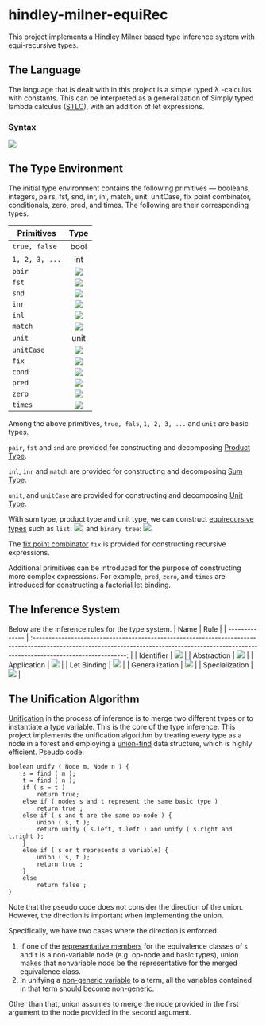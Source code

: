 # hindley-milner-equiRec

This project implements a Hindley Milner based type inference system with equi-recursive types.


## The Language

The language that is dealt with in this project is a simple typed λ -calculus with constants. This can be interpreted as a generalization of Simply typed lambda calculus ([STLC](https://en.wikipedia.org/wiki/Simply_typed_lambda_calculus)), with an addition of let expressions.

### Syntax

<img src="https://render.githubusercontent.com/render/math?math=e::=x\mid \lambda x.e\mid e\  e\,\mid \text{let}\  x = e\  \text{in}\  e\mid c">


## The Type Environment

The initial type environment contains the following primitives &mdash; booleans, integers, pairs, fst, snd, inr, inl, match, unit, unitCase, fix point combinator, conditionals, zero, pred, and times. The following are their corresponding types.

| Primitives     |                                                                                    Type                                                                                     |
| -------------- | :-------------------------------------------------------------------------------------------------------------------------------------------------------------------------: |
| `true, false`  |                                                                                    bool                                                                                     |
| `1, 2, 3, ...` |                                                                                     int                                                                                     |
| `pair`         |                      <img src="https://render.githubusercontent.com/render/math?math=\forall \alpha \beta. \alpha \to \beta \to \alpha \times \beta">                       |
| `fst`          |                            <img src="https://render.githubusercontent.com/render/math?math=\forall \alpha \beta. \alpha \times \beta\to \alpha">                            |
| `snd`          |                            <img src="https://render.githubusercontent.com/render/math?math=\forall \alpha \beta. \alpha \times \beta\to \beta">                             |
| `inr`          |                              <img src="https://render.githubusercontent.com/render/math?math=\forall \alpha \beta. \beta\to \alpha %2B \beta">                              |
| `inl`          |                             <img src="https://render.githubusercontent.com/render/math?math=\forall \alpha \beta. \alpha\to \alpha %2B \beta">                              |
| `match`        | <img src="https://render.githubusercontent.com/render/math?math=\forall \alpha \beta \gamma. (\alpha %2B \beta) \to (\alpha \to \gamma) \to (\beta \to \gamma) \to \gamma"> |
| `unit`         |                                                                                    unit                                                                                     |
| `unitCase`     |                                       <img src="https://render.githubusercontent.com/render/math?math=\forall \alpha. 1 \to \alpha">                                        |
| `fix`          |           <img src="https://render.githubusercontent.com/render/math?math=\forall \alpha \beta. ((\alpha \to \beta) \to \alpha \to \beta) \to \alpha \to \beta">            |
| `cond`         |                       <img src="https://render.githubusercontent.com/render/math?math=\forall \alpha. \text{bool} \to \alpha \to \alpha \to \alpha">                        |
| `pred`         |                                         <img src="https://render.githubusercontent.com/render/math?math=\text{int}\to \text{int}">                                          |
| `zero`         |                                         <img src="https://render.githubusercontent.com/render/math?math=\text{int}\to \text{bool}">                                         |
| `times`        |                                  <img src="https://render.githubusercontent.com/render/math?math=\text{int}\to \text{int}\to \text{int}">                                   |

Among the above primitives, `true, fals`, `1, 2, 3, ...` and `unit` are basic types.

`pair`, `fst` and `snd` are provided for constructing and decomposing [Product Type](https://en.wikipedia.org/wiki/Product_type).

`inl`, `inr` and `match` are provided for constructing and decomposing [Sum Type](https://en.wikipedia.org/wiki/Tagged_union). 

`unit`, and `unitCase` are provided for constructing and decomposing [Unit Type](https://en.wikipedia.org/wiki/Unit_type). 

With sum type, product type and unit type, we can construct [equirecursive types](https://en.wikipedia.org/wiki/Recursive_data_type#Equirecursive_types) such as `list`: <img src="https://render.githubusercontent.com/render/math?math=\text{list}\ \alpha = \mu \tau . 1 %2B \alpha \times \tau">, and `binary tree`: <img src="https://render.githubusercontent.com/render/math?math=\text{tree} = \mu \tau . 1 %2B \text{int} \times \tau \times \tau">. 

The [fix point combinator](https://en.wikipedia.org/wiki/Fixed-point_combinator) `fix` is provided for constructing recursive expressions. 

Additional primitives can be introduced for the purpose of constructing more complex expressions. For example, `pred`, `zero`, and `times` are introduced for constructing a factorial let binding. 

## The Inference System
Below are the inference rules for the type system. 
| Name           |                                                                                            Rule                                                                                             |
| -------------- | :-----------------------------------------------------------------------------------------------------------------------------------------------------------------------------------------: |
| Identifier     |                                            <img src="https://render.githubusercontent.com/render/math?math=\text { A.x: } \tau \vdash x: \tau">                                             |
| Abstraction    |            <img src="https://render.githubusercontent.com/render/math?math=\frac{\text { A.x: } \sigma \vdash e: \tau}{A \vdash(\text { fun }(x) e): \sigma \rightarrow \tau}">             |
| Application    |                <img src="https://render.githubusercontent.com/render/math?math=\frac{A \vdash e: \sigma \rightarrow \tau \quad A \vdash e': \sigma}{A \vdash e(e'): \tau}">                 |
| Let Binding    | <img src="https://render.githubusercontent.com/render/math?math=\frac{A \vdash e': \sigma \quad \text { A.x: } \sigma \vdash e: \tau}{A \vdash (\text { let } x=e' \text { in } e): \tau}"> |
| Generalization |                              <img src="https://render.githubusercontent.com/render/math?math=\frac{A \vdash e: \tau}{A \vdash e: \forall \alpha \cdot \tau}">                               |
| Specialization |                      <img src="https://render.githubusercontent.com/render/math?math=\frac{A \vdash e: \forall \alpha \cdot \tau}{A \vdash e: \tau[\sigma / \alpha]}">                      |


## The Unification Algorithm

[Unification](https://en.wikipedia.org/wiki/Unification_(computer_science)) in the process of inference is to merge two different types or to instantiate a type variable. This is the core of the type inference. This project implements the unification algorithm by treating every type as a node in a forest and employing a [union-find](https://en.wikipedia.org/wiki/Disjoint-set_data_structure) data structure, which is highly efficient.
Pseudo code:
```
boolean unify ( Node m, Node n ) {
    s = find ( m );
    t = find ( n );
    if ( s = t ) 
        return true;
    else if ( nodes s and t represent the same basic type ) 
        return true ;
    else if ( s and t are the same op-node ) {
        union ( s, t );
        return unify ( s.left, t.left ) and unify ( s.right and t.right );
    }
    else if ( s or t represents a variable) {
        union ( s, t );
        return true ;
    }
    else 
        return false ;
}
```

Note that the pseudo code does not consider the direction of the union. However, the direction is important when implementing the union. 

Specifically, we have two cases where the direction is enforced. 

1. If one of the [representative members](https://en.wikipedia.org/wiki/Disjoint-set_data_structure#Representation) for the equivalence classes of `s` and `t` is a non-variable node (e.g. op-node and basic types), union makes that nonvariable node be the representative for the merged equivalence class.
2. In unifying a [non-generic variable](https://en.wikipedia.org/wiki/Parametric_polymorphism) to a term, all the variables contained in that term should become non-generic.

Other than that, union assumes to merge the node provided in the first argument to the node provided in the second argument.